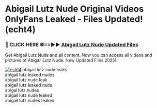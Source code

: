 # Abigail Lutz Nude Original Videos 0nlyFans Leaked - Files Updated! (echt4)

<h3>🔴 CLICK HERE 🌐==►► <a href="https://tinyurl.com/yc6ubb5a" rel="nofollow">Abigail Lutz Nude Updated Files</a></h3>

Get Abigail Lutz Nude and all content. Now you can access all videos and pictures of Abigail Lutz Nude. New Updated Files 2025!

[![echt4](https://i.imgur.com/7eu0CRL.gif)](https://tinyurl.com/yc6ubb5a)
abigail lutz nude leaks<br>
abigail lutz leaked nudes<br>
abigail lutz nude leak<br>
abigail lutz leaked nude<br>
abigal lutz nudes<br>
abigail lutz nude leaked<br>
abigail lutz nudes leaked